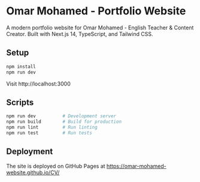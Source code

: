# Omar Mohamed - Portfolio Website

A modern portfolio website for Omar Mohamed - English Teacher & Content Creator. Built with Next.js 14, TypeScript, and Tailwind CSS.

## Setup

```bash
npm install
npm run dev
```

Visit http://localhost:3000

## Scripts

```bash
npm run dev          # Development server
npm run build        # Build for production
npm run lint         # Run linting
npm run test         # Run tests
```

## Deployment

The site is deployed on GitHub Pages at https://omar-mohamed-website.github.io/CV/
